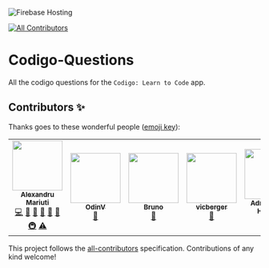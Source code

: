 ![Firebase Hosting](https://github.com/nank1ro/Codigo-Questions/workflows/Deploy%20to%20Firebase%20Storage/badge.svg)
<!-- ALL-CONTRIBUTORS-BADGE:START - Do not remove or modify this section -->
[![All Contributors](https://img.shields.io/badge/all_contributors-6-orange.svg?style=flat-square)](#contributors-)
<!-- ALL-CONTRIBUTORS-BADGE:END -->

# Codigo-Questions

All the codigo questions for the `Codigo: Learn to Code` app.

## Contributors ✨

Thanks goes to these wonderful people ([emoji key](https://allcontributors.org/docs/en/emoji-key)):

<!-- ALL-CONTRIBUTORS-LIST:START - Do not remove or modify this section -->
<!-- prettier-ignore-start -->
<!-- markdownlint-disable -->
<table>
  <tr>
    <td align="center"><a href="http://www.bestofcode.dev"><img src="https://avatars.githubusercontent.com/u/60045235?v=4?s=100" width="100px;" alt=""/><br /><sub><b>Alexandru Mariuti</b></sub></a><br /><a href="https://github.com/nank1ro/codigo-questions/commits?author=nank1ro" title="Code">💻</a> <a href="https://github.com/nank1ro/codigo-questions/issues?q=author%3Anank1ro" title="Bug reports">🐛</a> <a href="#maintenance-nank1ro" title="Maintenance">🚧</a> <a href="#question-nank1ro" title="Answering Questions">💬</a> <a href="https://github.com/nank1ro/codigo-questions/pulls?q=is%3Apr+reviewed-by%3Anank1ro" title="Reviewed Pull Requests">👀</a> <a href="https://github.com/nank1ro/codigo-questions/commits?author=nank1ro" title="Documentation">📖</a> <a href="#infra-nank1ro" title="Infrastructure (Hosting, Build-Tools, etc)">🚇</a> <a href="https://github.com/nank1ro/codigo-questions/commits?author=nank1ro" title="Tests">⚠️</a></td>
    <td align="center"><a href="https://github.com/OdinV"><img src="https://avatars.githubusercontent.com/u/72207152?v=4?s=100" width="100px;" alt=""/><br /><sub><b>OdinV</b></sub></a><br /><a href="https://github.com/nank1ro/codigo-questions/issues?q=author%3AOdinV" title="Bug reports">🐛</a></td>
    <td align="center"><a href="https://github.com/brunicorno"><img src="https://avatars.githubusercontent.com/u/28707292?v=4?s=100" width="100px;" alt=""/><br /><sub><b>Bruno</b></sub></a><br /><a href="https://github.com/nank1ro/codigo-questions/issues?q=author%3Abrunicorno" title="Bug reports">🐛</a></td>
    <td align="center"><a href="https://github.com/vicberger"><img src="https://avatars.githubusercontent.com/u/49183536?v=4?s=100" width="100px;" alt=""/><br /><sub><b>vicberger</b></sub></a><br /><a href="https://github.com/nank1ro/codigo-questions/issues?q=author%3Avicberger" title="Bug reports">🐛</a></td>
    <td align="center"><a href="http://www.linkedin.com/in/adrian-wist-hakvåg"><img src="https://avatars.githubusercontent.com/u/70323886?v=4?s=100" width="100px;" alt=""/><br /><sub><b>Adrian Wist Hakvåg</b></sub></a><br /><a href="https://github.com/nank1ro/codigo-questions/issues?q=author%3Aadriawh" title="Bug reports">🐛</a></td>
    <td align="center"><a href="https://github.com/zeykk"><img src="https://avatars.githubusercontent.com/u/94829947?v=4?s=100" width="100px;" alt=""/><br /><sub><b>zeykk</b></sub></a><br /><a href="https://github.com/nank1ro/codigo-questions/issues?q=author%3Azeykk" title="Bug reports">🐛</a></td>
  </tr>
</table>

<!-- markdownlint-restore -->
<!-- prettier-ignore-end -->

<!-- ALL-CONTRIBUTORS-LIST:END -->

This project follows the [all-contributors](https://github.com/all-contributors/all-contributors) specification. Contributions of any kind welcome!
